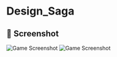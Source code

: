 # Design_Saga
## 📸 Screenshot
![Game Screenshot](Assets/Screenshots/Screenshot-2025-06-06-165354.png)
![Game Screenshot](Assets/screenshot/Screenshot-2025-06-06-165429.png)

